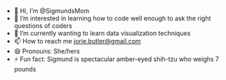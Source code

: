 - 👋 Hi, I’m @SigmundsMom
- 👀 I’m interested in learning how to code well enough to ask the right questions of coders
- 🌱 I’m currently wanting to learn data visualization techniques
- 📫 How to reach me jorie.butler@gmail.com
- 😄 Pronouns: She/hers
- ⚡ Fun fact: Sigmund is spectacular amber-eyed shih-tzu who weighs 7 pounds

<!---
SigmundsMom/SigmundsMom is a ✨ special ✨ repository because its `README.md` (this file) appears on your GitHub profile.
You can click the Preview link to take a look at your changes.
--->
